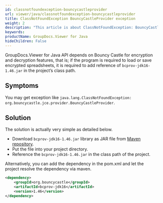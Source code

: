 ```yaml
---
id: classnotfoundexception-bouncycastleprovider
url: viewer/java/classnotfoundexception-bouncycastleprovider
title: ClassNotFoundException BouncyCastleProvider exception
weight: 2
description: "This article is about ClassNotFoundException: BouncyCastleProvider exception"
keywords: 
productName: GroupDocs.Viewer for Java
hideChildren: False
---
```


GroupDocs.Viewer for Java  API depends on Bouncy Castle for encryption and decryption features, that is; if the program is required to load or save encrypted spreadsheets, it is required to add reference of `bcprov-jdk16-1.46.jar` in the project’s class path.

## Symptoms

You may get exception like `java.lang.ClassNotFoundException: org.bouncycastle.jce.provider.BouncyCastleProvider`.

## Solution

The solution is actually very simple as detailed below.

* Download `bcprov-jdk16-1.46.jar` library as JAR file from [Maven repository](https://mvnrepository.com/artifact/org.bouncycastle/bcprov-jdk16/1.46).
* Put the file into your project directory.
* Reference the `bcprov-jdk16-1.46.jar` in the class path of the project.

Alternatively, you can add the dependency in the pom.xml and let the project resolve the dependency via maven.

```xml
<dependency>
    <groupId>org.bouncycastle</groupId>
    <artifactId>bcprov-jdk16</artifactId>
    <version>1.46</version>
</dependency>
```
